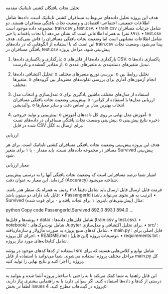 تحلیل نجات یافتگان کشتی تایتانیک
مقدمه

هدف این پروژه تحلیل داده‌های مربوط به مسافران کشتی تایتانیک است. داده‌ها شامل اطلاعات جمعیتی، اجتماعی-اقتصادی و وضعیت نجات یافتگی مسافران هستند. دو مجموعه داده موجود است: train.csv و test.csv.
•	train.csv شامل جزئیات مسافران (۸۹۱ نفر) به همراه اطلاعاتی است که نشان می‌دهد آیا نجات یافته‌اند یا خیر.
•	test.csv شامل اطلاعات مشابهی است اما وضعیت نجات یافتگی مسافران را فاش نمی‌کند. هدف این است که با استفاده از الگوهایی که در داده‌های train.csv پیدا می‌شود، وضعیت نجات یافتگی مسافران در test.csv پیش‌بینی شود.
مراحل پروژه


1.	بارگذاری و پاکسازی داده‌ها:
o	بارگذاری داده‌ها از فایل‌های CSV.
o	پاکسازی داده‌ها از مقادیر گمشده و نادرست.
o	تبدیل متغیرهای دسته‌بندی به متغیرهای عددی.

2.	تحلیل اکتشافی داده‌ها:
o	بررسی توزیع متغیرهای مختلف.
o	تحلیل روابط بین متغیرها.
o	انجام آزمون‌های آماری برای بررسی تفاوت‌های معنی‌دار بین گروه‌های مختلف.

3.	مدل‌سازی و انتخاب مدل:
o	استفاده از مدل‌های مختلف ماشین‌ یادگیری برای پیش‌بینی وضعیت نجات یافتگی مسافران.
o	ارزیابی مدل‌ها با استفاده از کراس‌-والیدیشن.
o	انتخاب بهترین مدل بر اساس دقت و سایر معیارها.

4.	پیش‌بینی و تولید خروجی:
o	آموزش مدل نهایی بر روی کل داده‌های آموزش.
o	پیش‌بینی وضعیت نجات یافتگی مسافران در داده‌های تست.
o	ذخیره نتایج پیش‌بینی شده در فایل CSV برای ارسال به کگل.

ارزیابی


هدف این پروژه پیش‌بینی وضعیت نجات یافتگی مسافران کشتی تایتانیک است. برای هر مسافر در مجموعه داده‌های تست، باید مقدار ۰ یا ۱ برای متغیر Survived پیش‌بینی شود.


معیار ارزیابی

امتیاز شما درصد مسافرانی است که وضعیت نجات یافتگی آنها را به درستی پیش‌بینی کرده‌اید. این معیار به عنوان دقت (Accuracy) شناخته می‌شود.

فرمت فایل ارسال
فایل ارسال باید شامل دقیقاً ۴۱۸ ردیف به همراه یک سطر هدر باشد. فایل باید دارای دو ستون باشد:
•	PassengerId (ترتیب به هر نحوی می‌تواند باشد)
•	Survived (پیش‌بینی‌های باینری: ۱ برای نجات یافته و ۰ برای فوت شده)
مثال:

python
Copy code
PassengerId,Survived
892,0
893,1
894,0
...


پوشه‌ها و فایل‌ها
•	data/ : شامل فایل‌های داده‌ها (train.csv و test.csv).
•	notebook/ : شامل نوت‌بوک‌های Jupyter برای تحلیل اکتشافی و مدل‌سازی.
•	src/ : شامل کدهای منبع پروژه به صورت ماژولار و سازمان‌یافته.
•	main.py : فایل اصلی برای اجرای کل پروژه.
•	README.md : توضیحات پروژه (این فایل).
•	requirements.txt : شامل کتابخانه‌های مورد نیاز پروژه.


استفاده از کدها
کدهای موجود در پوشه src شامل توابع و کلاس‌هایی هستند که برای مراحل مختلف پروژه استفاده می‌شوند. شما می‌توانید با استفاده از فایل main.py کل پروژه را اجرا کنید و نتایج نهایی را تولید کنید.
________________________________________
این فایل راهنما به شما کمک می‌کند تا به راحتی با ساختار پروژه آشنا شده و بتوانید به درستی از کدها و داده‌ها استفاده کنید. اگر سوالی دارید یا به راهنمایی بیشتری نیاز دارید، لطفاً در بخش Issues پروژه در گیت‌هاب مطرح کنید.
4o

